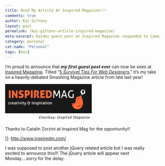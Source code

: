 ```yaml
---
title: Read My Article At Inspired Magazine!!!
comments: true
author: Kai Gittens
layout: post
permalink: /kai-gittens-article-inspired-magazine/
meta-excerpt: Kaidez guest post at Inspired Magazine responded to Cameron Chapman's web designer article at Smashing Magazine
category: personal
cat-name: "Personal"
tags: [kai]
---
```


I’m proud to announce that ***my first guest post ever*** can now be seen at [Inspired Magazine][1]. Titled “*[5 Survival Tips For Web Designers][2]*,” it’s my take on a heavily-debated Smashing Magazine article from late last year!

 [1]: http://www.inspiredm.com/
 [2]: http://www.inspiredm.com/2011/01/14/5-survival-tips-for-web-designers/

<img src="/img/inspiredLogo.jpg" class="post-pic" />

Thanks to Catalin Zorzini at Inspired Mag for the opportunity!!

 []: http://www.inspiredm.com/

I was supposed to post another jQuery related article but I was really excited to announce this!!! The jQuery article will appear next Monday….sorry for the delay.